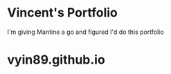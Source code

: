 # Vincent's Portfolio

I'm giving Mantine a go and figured I'd do this portfolio
# vyin89.github.io

